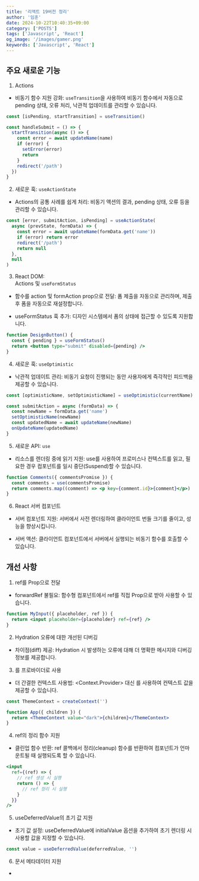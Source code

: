 ```yaml
---
title: '리액트 19버전 정리'
author: '임훈'
date: 2024-10-22T10:40:35+09:00
category: ['POSTS']
tags: ['Javascript', 'React']
og_image: '/images/gamer.png'
keywords: ['Javascript', 'React']
---
```


## 주요 새로운 기능

1. Actions

- 비동기 함수 지원 강화: `useTransition`을 사용하여 비동기 함수에서 자동으로 pending 상태, 오류 처리, 낙관적 업데이트를 관리할 수 있습니다.

```jsx
const [isPending, startTransition] = useTransition()

const handleSubmit = () => {
  startTransition(async () => {
    const error = await updateName(name)
    if (error) {
      setError(error)
      return
    }
    redirect('/path')
  })
}
```

2. 새로운 훅: `useActionState`

- Actions의 공통 사례를 쉽게 처리: 비동기 액션의 결과, pending 상태, 오류 등을 관리할 수 있습니다.

```jsx
const [error, submitAction, isPending] = useActionState(
  async (prevState, formData) => {
    const error = await updateName(formData.get('name'))
    if (error) return error
    redirect('/path')
    return null
  },
  null
)
```

3. React DOM: <form> Actions 및 `useFormStatus`

- 함수를 action 및 formAction prop으로 전달: 폼 제출을 자동으로 관리하며, 제출 후 폼을 자동으로 재설정합니다.

- useFormStatus 훅 추가: 디자인 시스템에서 폼의 상태에 접근할 수 있도록 지원합니다.

```jsx
function DesignButton() {
  const { pending } = useFormStatus()
  return <button type="submit" disabled={pending} />
}
```

4. 새로운 훅: `useOptimistic`

- 낙관적 업데이트 관리: 비동기 요청이 진행되는 동안 사용자에게 즉각적인 피드백을 제공할 수 있습니다.

```jsx
const [optimisticName, setOptimisticName] = useOptimistic(currentName)

const submitAction = async (formData) => {
  const newName = formData.get('name')
  setOptimisticName(newName)
  const updatedName = await updateName(newName)
  onUpdateName(updatedName)
}
```

5. 새로운 API: `use`

- 리소스를 렌더링 중에 읽기 지원: use를 사용하여 프로미스나 컨텍스트를 읽고, 필요한 경우 컴포넌트를 일시 중단(Suspend)할 수 있습니다.

```jsx
function Comments({ commentsPromise }) {
  const comments = use(commentsPromise)
  return comments.map((comment) => <p key={comment.id}>{comment}</p>)
}
```

6. React 서버 컴포넌트

- 서버 컴포넌트 지원: 서버에서 사전 렌더링하여 클라이언트 번들 크기를 줄이고, 성능을 향상시킵니다.

- 서버 액션: 클라이언트 컴포넌트에서 서버에서 실행되는 비동기 함수를 호출할 수 있습니다.

## 개선 사항

1. ref를 Prop으로 전달

- forwardRef 불필요: 함수형 컴포넌트에서 ref를 직접 Prop으로 받아 사용할 수 있습니다.

```jsx
function MyInput({ placeholder, ref }) {
  return <input placeholder={placeholder} ref={ref} />
}
```

2. Hydration 오류에 대한 개선된 디버깅

- 차이점(diff) 제공: Hydration 시 발생하는 오류에 대해 더 명확한 메시지와 디버깅 정보를 제공합니다.

3. <Context>를 프로바이더로 사용

- 더 간결한 컨텍스트 사용법: <Context.Provider> 대신 <Context>를 사용하여 컨텍스트 값을 제공할 수 있습니다.

```jsx
const ThemeContext = createContext('')

function App({ children }) {
  return <ThemeContext value="dark">{children}</ThemeContext>
}
```

4. ref의 정리 함수 지원

- 클린업 함수 반환: ref 콜백에서 정리(cleanup) 함수를 반환하여 컴포넌트가 언마운트될 때 실행되도록 할 수 있습니다.

```jsx
<input
  ref={(ref) => {
    // ref 생성 시 실행
    return () => {
      // ref 정리 시 실행
    }
  }}
/>
```

5. useDeferredValue의 초기 값 지원

- 초기 값 설정: useDeferredValue에 initialValue 옵션을 추가하여 초기 렌더링 시 사용할 값을 지정할 수 있습니다.

```jsx
const value = useDeferredValue(deferredValue, '')
```

6. 문서 메타데이터 지원

- <title>, <meta>, <link> 태그의 자연스러운 사용: 컴포넌트 내에서 문서의 메타데이터를 직접 정의하고, React가 이를 <head>로 자동 호이스팅합니다.

```jsx
function BlogPost({ post }) {
  return (
    <article>
      <h1>{post.title}</h1>
      <title>{post.title}</title>
      <meta name="author" content="Author Name" />
    </article>
  )
}
```

7. 스타일시트 지원 개선

- 스타일시트의 우선순위 관리: <link> 태그에 precedence 속성을 사용하여 스타일시트의 삽입 순서를 제어할 수 있습니다.

```jsx
<link rel="stylesheet" href="style.css" precedence="high" />
```

8. 비동기 스크립트 지원

- 중복 제거 및 로드 순서 관리: 비동기 스크립트를 컴포넌트 내에서 선언하고, React가 로드 순서와 중복을 관리합니다.

```jsx
function MyComponent() {
  return (
    <div>
      <script async src="script.js" />
      Content
    </div>
  )
}
```

9. 리소스 프리로딩 지원

- 성능 최적화: preload, prefetchDNS, preconnect 등의 API를 제공하여 브라우저 리소스 로딩을 최적화합니다.

```jsx
import { prefetchDNS, preconnect, preload, preinit } from 'react-dom'

function MyComponent() {
  preinit('https://example.com/script.js', { as: 'script' })
  preload('https://example.com/font.woff', { as: 'font' })
}
```

10. 서드파티 스크립트 및 확장 프로그램과의 호환성 향상

- Hydration 개선: 예기치 않은 태그나 요소로 인한 Hydration 오류를 방지하고, 서드파티 스크립트나 브라우저 확장 프로그램과의 충돌을 최소화합니다.

11. 오류 보고 개선

- 중복 제거 및 상세 정보 제공: 오류 메시지의 중복을 제거하고, `onCaughtError`, `onUncaughtError` 등의 새로운 루트 옵션을 추가하여 오류 처리를 유연하게 합니다.

g12. 커스텀 엘리먼트 지원

- 속성 및 프로퍼티 관리 개선: 커스텀 엘리먼트에 대한 속성과 프로퍼티 처리가 개선되어, 클라이언트 및 SSR 환경에서 일관성 있게 동작합니다.

